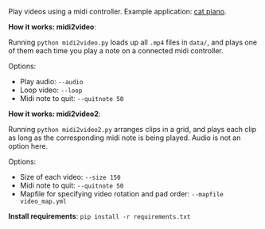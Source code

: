 
Play videos using a midi controller. Example application: [cat piano](http://mobeets.github.io/made/cat-piano).

__How it works: midi2video__:

Running `python midi2video.py` loads up all `.mp4` files in `data/`, and plays one of them each time you play a note on a connected midi controller.

Options:

* Play audio: `--audio`
* Loop video: `--loop`
* Midi note to quit: `--quitnote 50`

__How it works: midi2video2__:

Running `python midi2video2.py` arranges clips in a grid, and plays each clip as long as the corresponding midi note is being played. Audio is not an option here.

Options:

* Size of each video: `--size 150`
* Midi note to quit: `--quitnote 50`
* Mapfile for specifying video rotation and pad order: `--mapfile video_map.yml`

__Install requirements__: `pip install -r requirements.txt`
